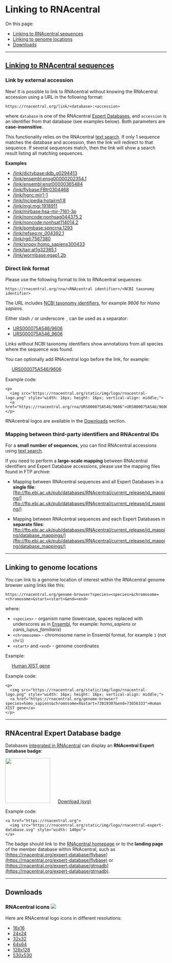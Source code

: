 
# Linking to RNAcentral <a style="cursor: pointer" id="link-to-rnacentral" ng-click="scrollTo('link-to-rnacentral')" name="link-to-rnacentral" class="text-muted smaller"><i class="fa fa-link"></i></a>

On this page:

 * <a href="" ng-click="scrollTo('link-to-sequence')">Linking to RNAcentral sequences</a>
 * <a href="" ng-click="scrollTo('link-to-genome-location')">Linking to genome locations</a>
 * <a href="" ng-click="scrollTo('downloads')">Downloads

---

## Linking to RNAcentral sequences <a style="cursor: pointer" id="link-to-sequence" ng-click="scrollTo('link-to-sequence')" name="link-to-sequence" class="text-muted smaller"><i class="fa fa-link"></i></a>

### Link by external accession

<span class="label label-success text-small">New!</span>
It is possible to link to RNAcentral without knowing the RNAcentral accession
using a URL in the following format:

`https://rnacentral.org/link/<database>:<accession>`

where `database` is one of the RNAcentral [Expert Databases](/expert-databases),
and `accession` is an identifier from that database (see examples below).
Both parameters are **case-insensitive**.

This functionality relies on the RNAcentral [text search](/help/text-search).
If only 1 sequence matches the database and accession, then the link will redirect to that sequence.
If several sequences match, then the link will show a search result listing all matching sequences.

**Examples**

- [/link/dictybase:ddb_g0294413](/link/dictybase:ddb_g0294413)
- [/link/ensembl:ensg00000202354.1](/link/ensembl:ensg00000202354.1)
- [/link/ensembl:enst00000365484](/link/ensembl:enst00000365484)
- [/link/flybase:FBtr0304468](/link/flybase:FBtr0304468)
- [/link/hgnc:mir1-1](/link/hgnc:mir1-1)
- [/link/lncipedia:hotairm1:8](/link/lncipedia:hotairm1:8)
- [/link/mgi:mgi:1918911](/link/mgi:mgi:1918911)
- [/link/mirbase:hsa-mir-7161-3p](/link/mirbase:hsa-mir-7161-3p)
- [/link/noncode:nonhsag044375.2](/link/noncode:nonhsag044375.2)
- [/link/noncode:nonhsat114014.2](/link/noncode:nonhsat114014.2)
- [/link/pombase:spncrna.1293](/link/pombase:spncrna.1293)
- [/link/refseq:nr_004392.1](/link/pombase:spncrna.1293)
- [/link/rgd:7567380](/link/rgd:7567380)
- [/link/snopy:homo_sapiens300433](/link/snopy:homo_sapiens300433)
- [/link/tair:at1g32385.1](/link/tair:at1g32385.1)
- [/link/wormbase:egap1.2b](/link/wormbase:egap1.2b)

### Direct link format

Please use the following format to link to RNAcentral sequences:

`https://rnacentral.org/rna/<RNAcentral identifier>/<NCBI taxonomy identifier>`

The URL includes
[NCBI taxonomy identifiers](https://www.ncbi.nlm.nih.gov/taxonomy), for example
*9606* for *Homo sapiens*.

Either slash `/` or underscore `_` can be used as a separator:

* <a href="/rna/URS000075A546/9606">URS000075A546/9606</a>
* <a href="/rna/URS000075A546_9606">URS000075A546_9606</a>

Links without NCBI taxonomy identifiers show annotations from all species
where the sequence was found.

You can optionally add RNAcentral logo before the link, for example:

<p>
  <img src="/static/img/logo/rnacentral-logo.png" style="width: 16px; height: 16px; vertical-align: middle;">
  <a href="/rna/URS000075A546/9606">URS000075A546/9606</a>
</p>

Example code:

```
<p>
  <img src="https://rnacentral.org/static/img/logo/rnacentral-logo.png" style="width: 16px; height: 16px; vertical-align: middle;">
  <a href="https://rnacentral.org/rna/URS000075A546/9606">URS000075A546/9606</a>
</p>
```

RNAcentral logos are available in the <a href="" ng-click="scrollTo('downloads')">Downloads</a> section.

### Mapping between third-party identifiers and RNAcentral IDs

For a **small number of sequences**, you can find RNAcentral accessions using [text search](/help/text-search).

If you need to perform a **large-scale mapping** between RNAcentral identifiers and Expert Database accessions,
please use the mapping files found in FTP archive:

* Mapping between RNAcentral sequences and all Expert Databases in a **single file**:
  [ftp://ftp.ebi.ac.uk/pub/databases/RNAcentral/current_release/id_mapping/](ftp://ftp.ebi.ac.uk/pub/databases/RNAcentral/current_release/id_mapping/)

* Mapping between RNAcentral sequences and each Expert Databases in **separate files**:
  [ftp://ftp.ebi.ac.uk/pub/databases/RNAcentral/current_release/id_mapping/database_mappings/](ftp://ftp.ebi.ac.uk/pub/databases/RNAcentral/current_release/id_mapping/database_mappings/)

---

## Linking to genome locations <a style="cursor: pointer" id="link-to-genome-location" ng-click="scrollTo('link-to-genome-location')" name="link-to-genome-location" class="text-muted smaller"><i class="fa fa-link"></i></a>

You can link to a genome location of interest within the RNAcentral genome browser using links like this:

`https://rnacentral.org/genome-browser?species=<species>&chromosome=<chromosome>&start=<start>&end=<end>`

where:

* `<species>` - organism name (lowercase, spaces replaced with underscores as in [Ensembl](https://ensembl.org), for example: *homo_sapiens* or *canis_lupus_familiaris*)
* `<chromosome>` - chromosome name in Ensembl format, for example `1` (not `chr1`)
* `<start>` and `<end>` - genome coordinates

Example:

<p>
  <img src="/static/img/logo/rnacentral-logo.png" style="width: 16px; height: 16px; vertical-align: middle;">
  <a href="https://rnacentral.org/genome-browser?species=homo_sapiens&chromosome=X&start=73819307&end=73856333">Human XIST gene</a>
</p>

Example code:

```
<p>
  <img src="https://rnacentral.org/static/img/logo/rnacentral-logo.png" style="width: 16px; height: 16px; vertical-align: middle;">
  <a href="https://rnacentral.org/genome-browser?species=homo_sapiens&chromosome=X&start=73819307&end=73856333">Human XIST gene</a>
</p>
```
---

## RNAcentral Expert Database badge <a style="cursor: pointer" id="expert-database-badge" ng-click="scrollTo('expert-database-badge')" name="expert-database-badge" class="text-muted smaller"><i class="fa fa-link"></i></a>

Databases [integrated in RNAcentral](/expert-databases) can display
an **RNAcentral Expert Database badge**:

<a href="https://rnacentral.org" style="text-decoration: none;">
  <img src="/static/img/logo/rnacentral-expert-database.svg"
  style="width: 140px;">
</a>
<a class="btn btn-default" style="margin-left: 20px;" target="_blank" href="https://rnacentral.org/static/img/logo/rnacentral-expert-database.svg">Download (svg)</a>

Example code:

```
<a href="https://rnacentral.org">
  <img src="https://rnacentral.org/static/img/logo/rnacentral-expert-database.svg" style="width: 140px">
</a>
```

The badge should link to the [RNAcentral homepage](https://rnacentral.org)
or to the **landing page** of the member database within RNAcentral,
such as [https://rnacentral.org/expert-database/flybase](https://rnacentral.org/expert-database/flybase) or
[https://rnacentral.org/expert-database/gtrnadb](https://rnacentral.org/expert-database/gtrnadb).

---

## Downloads <a style="cursor: pointer" id="downloads" ng-click="scrollTo('downloads')" name="downloads" class="text-muted smaller"><i class="fa fa-link"></i></a>

<h3> RNAcentral icons <img src="/static/img/logo/rnacentral-logo-32x32.png"></h3>

Here are RNAcentral logo icons in different resolutions:

* <a target="_blank" href="/static/img/logo/rnacentral-logo-16x16.png">16x16</a>
* <a target="_blank" href="/static/img/logo/rnacentral-logo-24x24.png">24x24</a>
* <a target="_blank" href="/static/img/logo/rnacentral-logo-32x32.png">32x32</a>
* <a target="_blank" href="/static/img/logo/rnacentral-logo-64x64.png">64x64</a>
* <a target="_blank" href="/static/img/logo/rnacentral-logo-128x128.png">128x128</a>
* <a target="_blank" href="/static/img/logo/rnacentral-logo.png">530x530</a>
